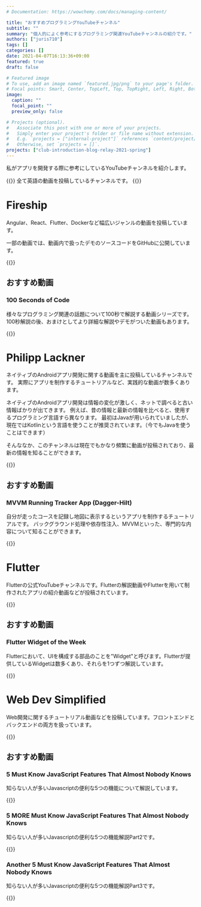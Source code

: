 ```yaml
---
# Documentation: https://wowchemy.com/docs/managing-content/

title: "おすすめプログラミングYouTubeチャンネル"
subtitle: ""
summary: "個人的によく参考にするプログラミング関連YouTubeチャンネルの紹介です。"
authors: ["juris710"]
tags: []
categories: []
date: 2021-04-07T16:13:36+09:00
featured: true
draft: false

# Featured image
# To use, add an image named `featured.jpg/png` to your page's folder.
# Focal points: Smart, Center, TopLeft, Top, TopRight, Left, Right, BottomLeft, Bottom, BottomRight.
image:
  caption: ""
  focal_point: ""
  preview_only: false

# Projects (optional).
#   Associate this post with one or more of your projects.
#   Simply enter your project's folder or file name without extension.
#   E.g. `projects = ["internal-project"]` references `content/project/deep-learning/index.md`.
#   Otherwise, set `projects = []`.
projects: ["club-introduction-blog-relay-2021-spring"]
---
```

私がアプリを開発する際に参考にしているYouTubeチャンネルを紹介します。

{{<callout note>}}
全て英語の動画を投稿しているチャンネルです。
{{</callout>}}

# Fireship

Angular、React、Flutter、Dockerなど幅広いジャンルの動画を投稿しています。

一部の動画では、動画内で扱ったデモのソースコードをGitHubに公開しています。

{{<cta cta_text="チャンネルを見る" cta_link="https://www.youtube.com/channel/UCsBjURrPoezykLs9EqgamOA" cta_new_tab="true">}}

## おすすめ動画

### 100 Seconds of Code

様々なプログラミング関連の話題について100秒で解説する動画シリーズです。100秒解説の後、おまけとしてより詳細な解説やデモがついた動画もあります。

{{<cta cta_text="再生リストを見る" cta_link="https://www.youtube.com/playlist?list=PL0vfts4VzfNiI1BsIK5u7LpPaIDKMJIDN" cta_new_tab="true">}}

# Philipp Lackner

ネイティブのAndroidアプリ開発に関する動画を主に投稿しているチャンネルです。
実際にアプリを制作するチュートリアルなど、実践的な動画が数多くあります。

ネイティブのAndroidアプリ開発は情報の変化が激しく、ネットで調べると古い情報ばかりが出てきます。
例えば、昔の情報と最新の情報を比べると、使用するプログラミング言語すら異なります。
最初はJavaが用いられていましたが、現在ではKotlinという言語を使うことが推奨されています。（今でもJavaを使うことはできます）

そんななか、このチャンネルは現在でもかなり頻繁に動画が投稿されており、最新の情報を知ることができます。

{{<cta cta_text="チャンネルを見る" cta_link="https://www.youtube.com/channel/UCKNTZMRHPLXfqlbdOI7mCkg" cta_new_tab="true">}}

## おすすめ動画

### MVVM Running Tracker App (Dagger-Hilt)

自分が走ったコースを記録し地図に表示するというアプリを制作するチュートリアルです。
バックグラウンド処理や依存性注入、MVVMといった、専門的な内容について知ることができます。

{{<cta cta_text="再生リストを見る" cta_link="https://www.youtube.com/playlist?list=PLQkwcJG4YTCQ6emtoqSZS2FVwZR9FT3BV" cta_new_tab="true">}}

# Flutter

Flutterの公式YouTubeチャンネルです。Flutterの解説動画やFlutterを用いて制作されたアプリの紹介動画などが投稿されています。

{{<cta cta_text="チャンネルを見る" cta_link="https://www.youtube.com/c/flutterdev" cta_new_tab="true">}}

## おすすめ動画

### Flutter Widget of the Week

Flutterにおいて、UIを構成する部品のことを"Widget"と呼びます。Flutterが提供しているWidgetは数多くあり、それらを1つずつ解説しています。

{{<cta cta_text="再生リストを見る" cta_link="https://www.youtube.com/playlist?list=PLjxrf2q8roU23XGwz3Km7sQZFTdB996iG" cta_new_tab="true">}}

# Web Dev Simplified

Web開発に関するチュートリアル動画などを投稿しています。フロントエンドとバックエンドの両方を扱っています。

{{<cta cta_text="チャンネルを見る" cta_link="https://www.youtube.com/channel/UCFbNIlppjAuEX4znoulh0Cw" cta_new_tab="true">}}

## おすすめ動画

### 5 Must Know JavaScript Features That Almost Nobody Knows

知らない人が多いJavascriptの便利な5つの機能について解説しています。  

{{<cta cta_text="動画を見る" cta_link="https://www.youtube.com/watch?v=v2tJ3nzXh8I" cta_new_tab="true">}}

### 5 MORE Must Know JavaScript Features That Almost Nobody Knows

知らない人が多いJavascriptの便利な5つの機能解説Part2です。

{{<cta cta_text="動画を見る" cta_link="https://www.youtube.com/watch?v=WIP1czLm3CY" cta_new_tab="true">}}

### Another 5 Must Know JavaScript Features That Almost Nobody Knows

知らない人が多いJavascriptの便利な5つの機能解説Part3です。

{{<cta cta_text="動画を見る" cta_link="https://www.youtube.com/watch?v=yJDofSGTSPQ" cta_new_tab="true">}}
